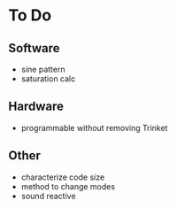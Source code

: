 # To Do

## Software
* sine pattern
* saturation calc

## Hardware
* programmable without removing Trinket

## Other
* characterize code size
* method to change modes
* sound reactive
